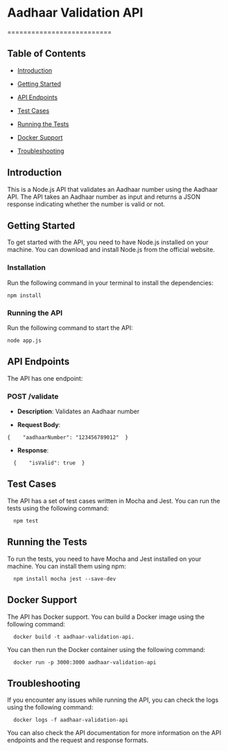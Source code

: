 Aadhaar Validation API
======================

\==========================

Table of Contents
-----------------

*   [Introduction](https://huggingface.co/chat/conversation/670e93b2b607889cff56b92f#introduction)
    
*   [Getting Started](https://huggingface.co/chat/conversation/670e93b2b607889cff56b92f#getting-started)
    
*   [API Endpoints](https://huggingface.co/chat/conversation/670e93b2b607889cff56b92f#api-endpoints)
    
*   [Test Cases](https://huggingface.co/chat/conversation/670e93b2b607889cff56b92f#test-cases)
    
*   [Running the Tests](https://huggingface.co/chat/conversation/670e93b2b607889cff56b92f#running-the-tests)
    
*   [Docker Support](https://huggingface.co/chat/conversation/670e93b2b607889cff56b92f#docker-support)
    
*   [Troubleshooting](https://huggingface.co/chat/conversation/670e93b2b607889cff56b92f#troubleshooting)
    

Introduction
------------

This is a Node.js API that validates an Aadhaar number using the Aadhaar API. The API takes an Aadhaar number as input and returns a JSON response indicating whether the number is valid or not.

Getting Started
---------------

To get started with the API, you need to have Node.js installed on your machine. You can download and install Node.js from the official website.

### Installation

Run the following command in your terminal to install the dependencies:

`npm install`

### Running the API

Run the following command to start the API:

 `node app.js`

API Endpoints
-------------

The API has one endpoint:

### POST /validate

*   **Description**: Validates an Aadhaar number
    
*   **Request Body**:
    
` {    "aadhaarNumber": "123456789012"  }  `



*   **Response**:
    

`   {    "isValid": true  }   `



Test Cases
----------

The API has a set of test cases written in Mocha and Jest. You can run the tests using the following command:

`   npm test   `


Running the Tests
-----------------

To run the tests, you need to have Mocha and Jest installed on your machine. You can install them using npm:

`   npm install mocha jest --save-dev   `

Docker Support
--------------

The API has Docker support. You can build a Docker image using the following command:

`   docker build -t aadhaar-validation-api.   `

You can then run the Docker container using the following command:

`   docker run -p 3000:3000 aadhaar-validation-api   `


Troubleshooting
---------------

If you encounter any issues while running the API, you can check the logs using the following command:

`   docker logs -f aadhaar-validation-api   `


You can also check the API documentation for more information on the API endpoints and the request and response formats.
